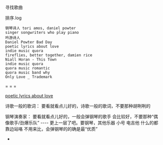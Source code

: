 
寻找歌曲

排序.log
```
钢琴诗人 tori amos, daniel powter
singer songwriters who play piano
吟游诗人
Daniel Powter Bad Day
poetic lyrics about love
indie music quora
fireflies, better together, damien rice
Niall Horan - This Town
indie music quora
quora music romantic
quora music band why
Only Love _ Trademark
```

= = =

[poetic lyrics about love](https://pop.inquirer.net/2016/04/16-pop-songs-with-lyrics-that-work-as-poetry/)

诗歌一般的歌词：
要看就看点儿好的，诗歌一般的歌词，不要那种胡咧咧的

钢琴演奏家：
要看就看点儿好的，一般会弹钢琴的歌手 会比较好，不要那种“偶像歌手/劲爆乐队” ---- 更上一层了吧。要钢琴，其他乐器 小号 电吉他 什么的都靠边站咯 不用来比，会弹钢琴的的确是最“优质”

-
